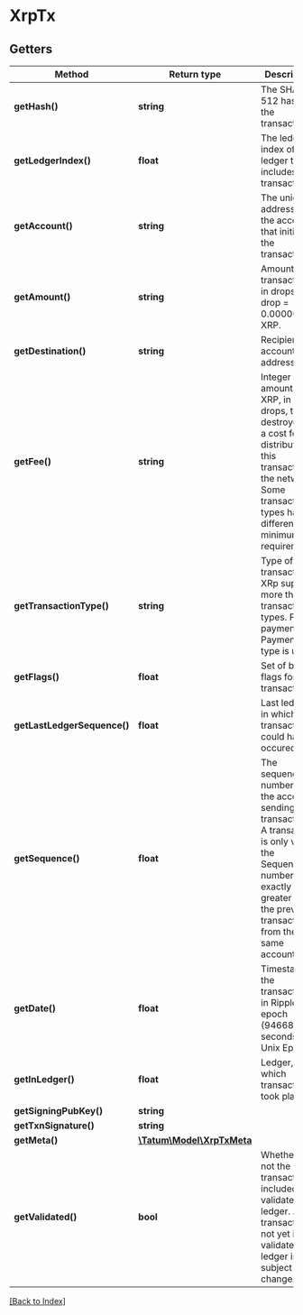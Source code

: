 # XrpTx

## Getters

Method | Return type | Description | Notes
------------ | ------------- | ------------- | -------------
**getHash()** | **string** | The SHA-512 hash of the transaction | [optional]
**getLedgerIndex()** | **float** | The ledger index of the ledger that includes this transaction. | [optional]
**getAccount()** | **string** | The unique address of the account that initiated the transaction. | [optional]
**getAmount()** | **string** | Amount of transaction, in drops. 1 drop = 0.000001 XRP. | [optional]
**getDestination()** | **string** | Recipient account address. | [optional]
**getFee()** | **string** | Integer amount of XRP, in drops, to be destroyed as a cost for distributing this transaction to the network. Some transaction types have different minimum requirements. | [optional]
**getTransactionType()** | **string** | Type of the transaction. XRp supports more than 18 transaction types. For the payment, Payment type is used. | [optional]
**getFlags()** | **float** | Set of bit-flags for this transaction. | [optional]
**getLastLedgerSequence()** | **float** | Last ledger, in which this transaction could have occured. | [optional]
**getSequence()** | **float** | The sequence number of the account sending the transaction. A transaction is only valid if the Sequence number is exactly 1 greater than the previous transaction from the same account. | [optional]
**getDate()** | **float** | Timestamp of the transaction, in Ripple epoch (946684800 seconds after Unix Epoch) | [optional]
**getInLedger()** | **float** | Ledger, in which transaction took place. | [optional]
**getSigningPubKey()** | **string** |  | [optional]
**getTxnSignature()** | **string** |  | [optional]
**getMeta()** | [**\Tatum\Model\XrpTxMeta**](XrpTxMeta.md) |  | [optional]
**getValidated()** | **bool** | Whether or not the transaction is included in a validated ledger. Any transaction not yet in a validated ledger is subject to change. | [optional]

[[Back to Index]](../index.md)
